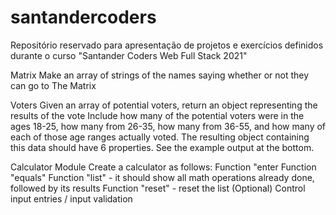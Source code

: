 # santandercoders
Repositório reservado para apresentação de projetos e exercícios definidos durante o curso "Santander Coders Web Full Stack 2021"

Matrix
Make an array of strings of the names saying whether or not they can go to The Matrix

Voters
Given an array of potential voters, return an object representing the results of the vote
Include how many of the potential voters were in the ages 18-25, how many from 26-35, how many from 36-55, and how many of each of those age ranges actually voted. The resulting object containing this data should have 6 properties. See the example output at the bottom.

Calculator Module
Create a calculator as follows:
Function "enter
Function "equals"
Function "list" - it should show all math operations already done, followed by its results
Function "reset" - reset the list
(Optional) Control input entries / input validation
